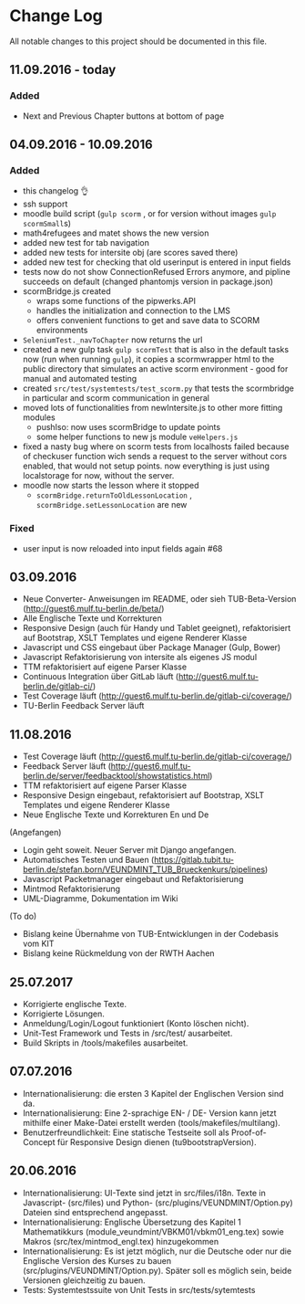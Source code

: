 # Change Log
All notable changes to this project should be documented in this file.

## 11.09.2016 - today
### Added
- Next and Previous Chapter buttons at bottom of page

## 04.09.2016 - 10.09.2016
### Added
- this changelog :ok_hand:
- ssh support
- moodle build script (`gulp scorm` , or for version without images `gulp scormSmall`s)
- math4refugees and matet shows the new version
- added new test for tab navigation
- added new tests for intersite obj (are scores saved there)
- added new test for checking that old userinput is entered in input fields
- tests now do not show ConnectionRefused Errors anymore, and pipline succeeds on default (changed phantomjs version in package.json)
- scormBridge.js created
  - wraps some functions of the pipwerks.API
  - handles the initialization and connection to the LMS
  - offers convenient functions to get and save data to SCORM environments
- `SeleniumTest._navToChapter` now returns the url
- created a new gulp task `gulp scormTest` that is also in the default tasks now (run when running `gulp`), it copies a scormwrapper html to the public directory that simulates an active scorm environment - good for manual and automated testing
- created `src/test/systemtests/test_scorm.py` that tests the scormbridge in particular and scorm communication in general
- moved lots of functionalities from newIntersite.js to other more fitting modules
  - pushIso: now uses scormBridge to update points
  - some helper functions to new js module `veHelpers.js`
- fixed a nasty bug where on scorm tests from localhosts failed because of checkuser function wich sends a request to the server
without cors enabled, that would not setup points. now everything is just using localstorage for now, without the server.
- moodle now starts the lesson where it stopped
  - `scormBridge.returnToOldLessonLocation` , `scormBridge.setLessonLocation` are new

### Fixed
- user input is now reloaded into input fields again #68

## 03.09.2016
* Neue Converter- Anweisungen im README, oder sieh TUB-Beta-Version (http://guest6.mulf.tu-berlin.de/beta/)
* Alle Englische Texte und Korrekturen
* Responsive Design (auch für Handy und Tablet geeignet), refaktorisiert auf Bootstrap, XSLT Templates und eigene Renderer Klasse
* Javascript und CSS eingebaut über Package Manager (Gulp, Bower)
* Javascript Refaktorisierung von intersite als eigenes JS modul
* TTM refaktorisiert auf eigene Parser Klasse
* Continuous Integration über GitLab läuft (http://guest6.mulf.tu-berlin.de/gitlab-ci/)
* Test Coverage läuft (http://guest6.mulf.tu-berlin.de/gitlab-ci/coverage/)
* TU-Berlin Feedback Server läuft

## 11.08.2016
* Test Coverage läuft (http://guest6.mulf.tu-berlin.de/gitlab-ci/coverage/)
* Feedback Server läuft (http://guest6.mulf.tu-berlin.de/server/feedbacktool/showstatistics.html)
* TTM refaktorisiert auf eigene Parser Klasse
* Responsive Design eingebaut, refaktorisiert auf Bootstrap, XSLT Templates und eigene Renderer Klasse
* Neue Englische Texte und Korrekturen En und De

(Angefangen)
* Login geht soweit. Neuer Server mit Django angefangen.
* Automatisches Testen und Bauen (https://gitlab.tubit.tu-berlin.de/stefan.born/VEUNDMINT_TUB_Brueckenkurs/pipelines)
* Javascript Packetmanager eingebaut und Refaktorisierung
* Mintmod Refaktorisierung
* UML-Diagramme, Dokumentation im Wiki

(To do)
* Bislang keine Übernahme von TUB-Entwicklungen in der Codebasis vom KIT
* Bislang keine Rückmeldung von der RWTH Aachen

## 25.07.2017
* Korrigierte englische Texte.
* Korrigierte Lösungen.
* Anmeldung/Login/Logout funktioniert (Konto löschen nicht).
* Unit-Test Framework und Tests in /src/test/ ausarbeitet.
* Build Skripts in /tools/makefiles ausarbeitet.

## 07.07.2016
* Internationalisierung: die ersten 3 Kapitel der Englischen Version sind da.
* Internationalisierung: Eine 2-sprachige EN- / DE- Version kann jetzt mithilfe einer Make-Datei erstellt werden (tools/makefiles/multilang).
* Benutzerfreundlichkeit: Eine statische Testseite soll als Proof-of-Concept für Responsive Design dienen (tu9bootstrapVersion).

## 20.06.2016
* Internationalisierung: UI-Texte sind jetzt in src/files/i18n. Texte in Javascript- (src/files) und Python- (src/plugins/VEUNDMINT/Option.py) Dateien sind entsprechend angepasst.
* Internationalisierung: Englische Übersetzung des Kapitel 1 Mathematikkurs (module_veundmint/VBKM01/vbkm01_eng.tex) sowie Makros (src/tex/mintmod_engl.tex) hinzugekommen
* Internationalisierung: Es ist jetzt möglich, nur die Deutsche oder nur die Englische Version des Kurses zu bauen (src/plugins/VEUNDMINT/Option.py). Später soll es möglich sein, beide Versionen gleichzeitig zu bauen.
* Tests: Systemtestssuite von Unit Tests in src/tests/sytemtests
